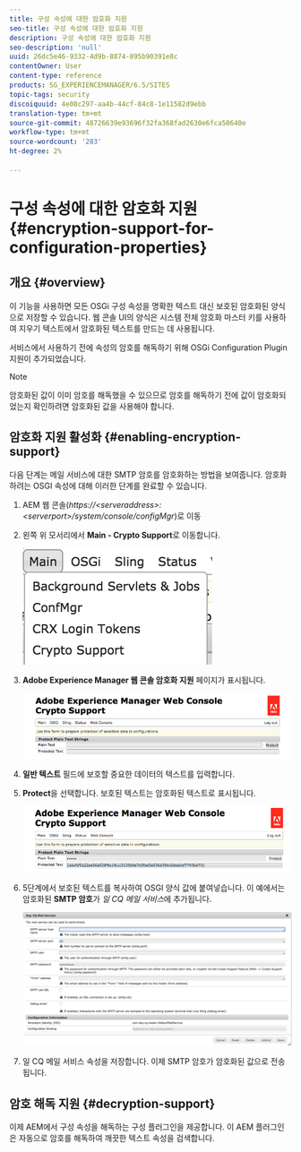 ```yaml
---
title: 구성 속성에 대한 암호화 지원
seo-title: 구성 속성에 대한 암호화 지원
description: 구성 속성에 대한 암호화 지원
seo-description: 'null'
uuid: 26dc5e46-9332-4d9b-8874-895b90391e8c
contentOwner: User
content-type: reference
products: SG_EXPERIENCEMANAGER/6.5/SITES
topic-tags: security
discoiquuid: 4e08c297-aa4b-44cf-84c8-1e11582d9ebb
translation-type: tm+mt
source-git-commit: 48726639e93696f32fa368fad2630e6fca50640e
workflow-type: tm+mt
source-wordcount: '283'
ht-degree: 2%

---
```



# 구성 속성에 대한 암호화 지원{#encryption-support-for-configuration-properties}

## 개요 {#overview}

이 기능을 사용하면 모든 OSGi 구성 속성을 명확한 텍스트 대신 보호된 암호화된 양식으로 저장할 수 있습니다. 웹 콘솔 UI의 양식은 시스템 전체 암호화 마스터 키를 사용하여 지우기 텍스트에서 암호화된 텍스트를 만드는 데 사용됩니다.

서비스에서 사용하기 전에 속성의 암호를 해독하기 위해 OSGi Configuration Plugin 지원이 추가되었습니다.

>[!NOTE]
>
>암호화된 값이 이미 암호를 해독했을 수 있으므로 암호를 해독하기 전에 값이 암호화되었는지 확인하려면 암호화된 값을 사용해야 합니다.

## 암호화 지원 활성화 {#enabling-encryption-support}

다음 단계는 메일 서비스에 대한 SMTP 암호를 암호화하는 방법을 보여줍니다. 암호화하려는 OSGI 속성에 대해 이러한 단계를 완료할 수 있습니다.

1. AEM 웹 콘솔(*https://&lt;serveraddress>:&lt;serverport>/system/console/configMgr*)로 이동
1. 왼쪽 위 모서리에서 **Main - Crypto Support**&#x200B;로 이동합니다.

   ![chlimage_1-325](assets/chlimage_1-325.png)

1. **Adobe Experience Manager 웹 콘솔 암호화 지원** 페이지가 표시됩니다.

   ![screen_shot_2018-08-01at113417am](assets/screen_shot_2018-08-01at113417am.png)

1. **일반 텍스트** 필드에 보호할 중요한 데이터의 텍스트를 입력합니다.
1. **Protect**&#x200B;을 선택합니다. 보호된 텍스트는 암호화된 텍스트로 표시됩니다.

   ![screen_shot_2018-08-01at113844am](assets/screen_shot_2018-08-01at113844am.png)

1. 5단계에서 보호된 텍스트를 복사하여 OSGI 양식 값에 붙여넣습니다. 이 예에서는 암호화된 **SMTP 암호**&#x200B;가 *일 CQ 메일 서비스*&#x200B;에 추가됩니다.

   ![screen_shot_2016-12-18at105809pm](assets/screen_shot_2016-12-18at105809pm.png)

1. 일 CQ 메일 서비스 속성을 저장합니다. 이제 SMTP 암호가 암호화된 값으로 전송됩니다.

## 암호 해독 지원 {#decryption-support}

이제 AEM에서 구성 속성을 해독하는 구성 플러그인을 제공합니다. 이 AEM 플러그인은 자동으로 암호를 해독하여 깨끗한 텍스트 속성을 검색합니다.

